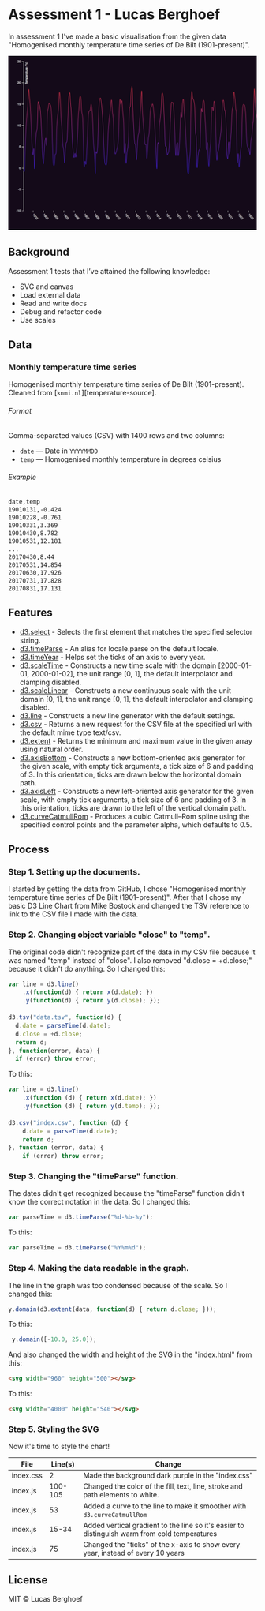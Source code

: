 # Assessment 1 - Lucas Berghoef

In assessment 1 I've made a basic visualisation from the given data "Homogenised monthly temperature time series of De Bilt (1901-present)".

![Preview of the data visualisation](preview.png)

## Background
Assessment 1 tests that I’ve attained the following knowledge:

* SVG and canvas
* Load external data
* Read and write docs
* Debug and refactor code
* Use scales

## Data

### Monthly temperature time series

Homogenised monthly temperature time series of De Bilt (1901-present).  Cleaned
from [`knmi.nl`][temperature-source].

###### Format

Comma-separated values (CSV) with 1400 rows and two columns:

*   `date` — Date in `YYYYMMDD`
*   `temp` — Homogenised monthly temperature in degrees celsius

###### Example

```csv
date,temp
19010131,-0.424
19010228,-0.761
19010331,3.369
19010430,8.782
19010531,12.181
...
20170430,8.44
20170531,14.854
20170630,17.926
20170731,17.828
20170831,17.131
```

## Features
* [d3.select](https://github.com/d3/d3-selection/blob/master/README.md#selection_select) - Selects the first element that matches the specified selector string.
* [d3.timeParse](https://github.com/d3/d3-time-format#timeParse) - An alias for locale.parse on the default locale.
* [d3.timeYear](https://github.com/d3/d3-time#timeYear) - Helps set the ticks of an axis to every year.
* [d3.scaleTime](https://github.com/d3/d3-scale#scaleTime) - Constructs a new time scale with the domain [2000-01-01, 2000-01-02], the unit range [0, 1], the default interpolator and clamping disabled.
* [d3.scaleLinear](https://github.com/d3/d3-scale#scaleLinear) - Constructs a new continuous scale with the unit domain [0, 1], the unit range [0, 1], the default interpolator and clamping disabled.
* [d3.line](https://github.com/d3/d3-shape/blob/master/README.md#line) - Constructs a new line generator with the default settings.
* [d3.csv](https://github.com/d3/d3-request/blob/master/README.md#csv) - Returns a new request for the CSV file at the specified url with the default mime type text/csv.
* [d3.extent](https://github.com/d3/d3-array/blob/master/README.md#extent) - Returns the minimum and maximum value in the given array using natural order.
* [d3.axisBottom](https://github.com/d3/d3-axis#axisBottom) - Constructs a new bottom-oriented axis generator for the given scale, with empty tick arguments, a tick size of 6 and padding of 3. In this orientation, ticks are drawn below the horizontal domain path.
* [d3.axisLeft](https://github.com/d3/d3-axis#axisLeft) - Constructs a new left-oriented axis generator for the given scale, with empty tick arguments, a tick size of 6 and padding of 3. In this orientation, ticks are drawn to the left of the vertical domain path.
* [d3.curveCatmullRom](https://github.com/d3/d3-shape/blob/master/README.md#curveCatmullRom) - Produces a cubic Catmull–Rom spline using the specified control points and the parameter alpha, which defaults to 0.5.

## Process

### Step 1. Setting up the documents.
I started by getting the data from GitHub, I chose "Homogenised monthly temperature time series of De Bilt (1901-present)". After that I chose my basic D3 Line Chart from Mike Bostock and changed the TSV reference to link to the CSV file I made with the data.

### Step 2. Changing object variable "close" to "temp".
The original code didn't recognize part of the data in my CSV file because it was named "temp" instead of "close". I also removed "d.close = +d.close;" because it didn't do anything.  So I changed this:
```js
var line = d3.line()
    .x(function(d) { return x(d.date); })
    .y(function(d) { return y(d.close); });

d3.tsv("data.tsv", function(d) {
  d.date = parseTime(d.date);
  d.close = +d.close;
  return d;
}, function(error, data) {
  if (error) throw error;
```
To this:
```js
var line = d3.line()
    .x(function (d) { return x(d.date); })
    .y(function (d) { return y(d.temp); });

d3.csv("index.csv", function (d) {
    d.date = parseTime(d.date);
    return d;
}, function (error, data) {
    if (error) throw error;
```

### Step 3. Changing the "timeParse" function.
The dates didn't get recognized because the "timeParse" function didn't know the correct notation in the data. So I changed this:
```js
var parseTime = d3.timeParse("%d-%b-%y");
```
To this:
```js
var parseTime = d3.timeParse("%Y%m%d");
```

### Step 4. Making the data readable in the graph.
The line in the graph was too condensed because of the scale. So I changed this:
```js
y.domain(d3.extent(data, function(d) { return d.close; }));
```
To this:
```js
 y.domain([-10.0, 25.0]);
```
And also changed the width and height of the SVG in the "index.html" from this:
```html
<svg width="960" height="500"></svg>
```
To this:
```html
<svg width="4000" height="540"></svg>
```

### Step 5. Styling the SVG
Now it's time to style the chart!

| File      | Line(s) | Change                                                                                        | 
| -----     | -----   | -----                                                                                         |
| index.css | 2       | Made the background dark purple in the "index.css"                                            |
| index.js  | 100-105 | Changed the color of the fill, text, line, stroke and path elements to white.                 |
| index.js  | 53      | Added a curve to the line to make it smoother with `d3.curveCatmullRom`                       |
| index.js  | 15-34   | Added vertical gradient to the line so it's easier to distinguish warm from cold temperatures |
| index.js  | 75      | Changed the "ticks" of the x-axis to show every year, instead of every 10 years               |

## License

MIT © Lucas Berghoef